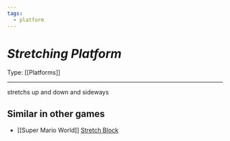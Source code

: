 ```yaml
---
tags:
  - platform
---
```

# _Stretching Platform_

Type: [[Platforms]]

----


stretchs up and down and sideways


## Similar in other games

* [[Super Mario World]] [Stretch Block](https://www.mariowiki.com/Stretch_Block)